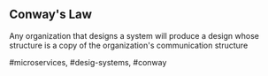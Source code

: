 ## Conway's Law

Any organization that designs a system will produce a design whose structure
is a copy of the organization's communication structure

#microservices, #desig-systems, #conway
